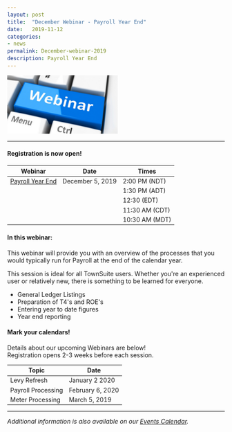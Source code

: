 ```yaml
---
layout: post
title:  "December Webinar - Payroll Year End"
date:   2019-11-12
categories:
- news
permalink: December-webinar-2019
description: Payroll Year End
---
```


![Webinar](/images/webinar.png "Webinar")

---

#### **Registration is now open!** 

| Webinar | Date | Times |
| ---- | ---- | ---- |
| [Payroll Year End](https://http://go.townsuite.com/201912PYE) | December 5, 2019 | 2:00 PM (NDT) |
| | | 1:30 PM (ADT) |
| | | 12:30 (EDT) |
| | | 11:30 AM (CDT) |
| | | 10:30 AM (MDT) |

#### **In this webinar:**  

This webinar will provide you with an overview of the processes that you would typically run for Payroll at the end of the calendar year.

This session is ideal for all TownSuite users. Whether you're an experienced user or relatively new, there is something to be learned for everyone.

+ General Ledger Listings
+ Preparation of T4's and ROE's
+ Entering year to date figures
+ Year end reporting

#### **Mark your calendars!**

Details about our upcoming Webinars are below!  
Registration opens 2-3 weeks before each session.

| Topic | Date |
| ---- | ---- |
| Levy Refresh | January 2 2020 |
| Payroll Processing | February 6, 2020 |
| Meter Processing | March 5, 2019 |

---
*Additional information is also available on our [Events Calendar](https://townsuite.com/events).*
